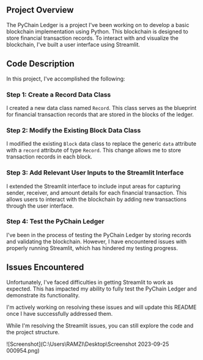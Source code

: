 ## Project Overview

The PyChain Ledger is a project I've been working on to develop a basic blockchain implementation using Python. This blockchain is designed to store financial transaction records. To interact with and visualize the blockchain, I've built a user interface using Streamlit.

## Code Description

In this project, I've accomplished the following:

### Step 1: Create a Record Data Class

I created a new data class named `Record`. This class serves as the blueprint for financial transaction records that are stored in the blocks of the ledger.

### Step 2: Modify the Existing Block Data Class

I modified the existing `Block` data class to replace the generic `data` attribute with a `record` attribute of type `Record`. This change allows me to store transaction records in each block.

### Step 3: Add Relevant User Inputs to the Streamlit Interface

I extended the Streamlit interface to include input areas for capturing sender, receiver, and amount details for each financial transaction. This allows users to interact with the blockchain by adding new transactions through the user interface.

### Step 4: Test the PyChain Ledger

I've been in the process of testing the PyChain Ledger by storing records and validating the blockchain. However, I have encountered issues with properly running Streamlit, which has hindered my testing progress.

## Issues Encountered

Unfortunately, I've faced difficulties in getting Streamlit to work as expected. This has impacted my ability to fully test the PyChain Ledger and demonstrate its functionality.

I'm actively working on resolving these issues and will update this README once I have successfully addressed them.

While I'm resolving the Streamlit issues, you can still explore the code and the project structure. 


![Screenshot](C:\Users\RAMZI\Desktop\Screenshot 2023-09-25 000954.png)
